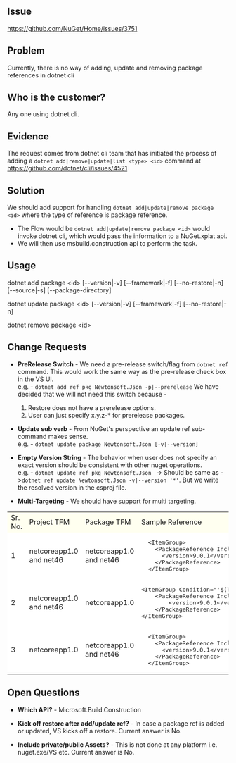 ## Issue
https://github.com/NuGet/Home/issues/3751

## Problem
Currently, there is no way of adding, update and removing package references in dotnet cli

## Who is the customer?
Any one using dotnet cli.

## Evidence
The request comes from dotnet cli team that has initiated the process of adding a `dotnet add|remove|update|list <type> <id>` command at https://github.com/dotnet/cli/issues/4521

## Solution
We should add support for handling `dotnet add|update|remove package <id>` where the type of reference is package reference.

* The Flow would be `dotnet add|update|remove package <id>` would invoke dotnet cli, which would pass the information to a NuGet.xplat api.
* We will then use msbuild.construction api to perform the task.


## Usage 
dotnet add package \<id\> [--version|-v] [--framework|-f] [--no-restore|-n] [--source|-s] [--package-directory]

dotnet update package \<id\> [--version|-v] [--framework|-f] [--no-restore|-n]

dotnet remove package \<id\>


## Change Requests

* **PreRelease Switch** - We need a pre-release switch/flag from `dotnet ref` command. This would work the same way as the pre-release check box in the VS UI. <br>
e.g. - `dotnet add ref pkg Newtonsoft.Json -p|--prerelease`
We have decided that we will not need this switch because -
    1. Restore does not have a prerelease options.
    2. User can just specify x.y.z-* for prerelease packages.

* **Update sub verb** - From NuGet's perspective an update ref sub-command makes sense. <br>
e.g. - `dotnet update package Newtonsoft.Json [-v|--version]`

* **Empty Version String** - The behavior when user does not specify an exact version should be consistent with other nuget operations.<br>
e.g. - `dotnet update ref pkg Newtonsoft.Json ` -> Should be same as ->`dotnet ref update Newtonsoft.Json -v|--version '*'`. But we write the resolved version in the csproj file.

* **Multi-Targeting** - We should have support for multi targeting. <br>

<table>
	<tr  bgcolor="#FFFFF0">
		<td>Sr. No.</td>
		<td>Project TFM</td>
		<td>Package TFM</td>
		<td>Sample Reference</td>
	</tr>
	<tr  bgcolor="#FFFFFF">
		<td>1</td>
		<td>netcoreapp1.0 and net46</td>
		<td>netcoreapp1.0 and net46</td>
		<td>
<pre>
  &lt;ItemGroup&gt;
    &lt;PackageReference Include="NewtonSoft.Json"&gt;
      &lt;version&gt;9.0.1&lt;/version&gt;
    &lt;/PackageReference&gt;
  &lt;/ItemGroup&gt;
</pre>
		</td>
	</tr>
	<tr  bgcolor="#FFFFFF">
		<td>2</td>
		<td>netcoreapp1.0 and net46</td>
		<td>netcoreapp1.0</td>
                <td>
<pre>
&lt;ItemGroup Condition="'$(TargetFramework)' == 'netcoreapp1.0' "&gt;
	&lt;PackageReference Include="NewtonSoft.Json"&gt;
		&lt;version&gt;9.0.1&lt;/version&gt;
	&lt;/PackageReference&gt;
&lt;/ItemGroup&gt;
</pre>
		</td>
	</tr>
	</tr>
	<tr  bgcolor="#FFFFFF">
		<td>3</td>
		<td>netcoreapp1.0</td>
		<td>netcoreapp1.0 and net46</td>
		<td>
<pre>
  &lt;ItemGroup&gt;
    &lt;PackageReference Include="NewtonSoft.Json"&gt;
      &lt;version&gt;9.0.1&lt;/version&gt;
    &lt;/PackageReference&gt;
  &lt;/ItemGroup&gt;
</pre>
		</td>
	</tr>
</table>

## Open Questions

* **Which API?** - Microsoft.Build.Construction

* **Kick off restore after add/update ref?** - In case a package ref is added or updated, VS kicks off a restore. Current answer is No.

* **Include private/public Assets?** - This is not done at any platform i.e. nuget.exe/VS etc. Current answer is No.